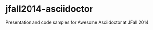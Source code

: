 jfall2014-asciidoctor
=====================

Presentation and code samples for Awesome Asciidoctor at JFall 2014
